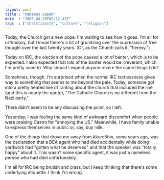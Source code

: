 ```yaml
---
layout: post
title : "habemus papam"
date  : "2005-04-20T02:12:43Z"
tags  : ["christianity", "culture", "religion"]
---
```

Today, the Church got a new pope.  I'm waiting to see how it goes.  I'm all for orthodoxy, but I know there's a lot of grumbling over the supression of free thought over the last twenty years.  (Or, as the Church calls it, "heresy.")

Today on IRC, the election of the pope caused a lot of banter, which is to be expected.  I also expected that lots of the banter would be irreverant, which I'm pretty used to.  Why should I expect anyone revere the same things I do?

Sometimes, though, I'm surprised when the normal IRC tactlessness gives way to something that seems to me beyond the pale.  Today, someone got into a pretty heated line of ranting about the church that included the line (and this is nearly the quote), "The Catholic Church is no different from the Nazi party."

There didn't seem to be any discussing the point, so I left.

Yesterday, I was feeling the same kind of awkward discomfort when people were praising Castro for "annoying the US."  Meanwhile, I have family unable to express themselves in public or, say, buy milk.

One of the things that drove me away from #kuro5hin, some years ago, was the declaration that a DEA agent who had died accidentally while doing yardwork had "gotten what he deserved" and that the speaker was "totally happy" about it. This wasn't some specific agent, it was just a nameless person who had died unfortunately.

I'm all for IRC being brutish and crass, but I keep thinking that there's some underlying etiquette.  I think I'm wrong. 
